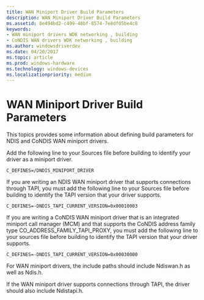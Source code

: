 ```yaml
---
title: WAN Miniport Driver Build Parameters
description: WAN Miniport Driver Build Parameters
ms.assetid: 8e494bd2-c499-48bf-8574-7e8df05be4c8
keywords:
- WAN miniport drivers WDK networking , building
- CoNDIS WAN drivers WDK networking , building
ms.author: windowsdriverdev
ms.date: 04/20/2017
ms.topic: article
ms.prod: windows-hardware
ms.technology: windows-devices
ms.localizationpriority: medium
---
```


# WAN Miniport Driver Build Parameters





This topics provides some information about defining build parameters for NDIS and CoNDIS WAN miniport drivers.

Add the following line to your Sources file before building to identify your driver as a miniport driver.

```Text
C_DEFINES=/DNDIS_MINIPORT_DRIVER
```

If you are writing an NDIS WAN miniport driver that supports connections through TAPI, you must add the following line to your Sources file before building to identify the TAPI version that your driver supports.

```Text
C_DEFINES=-DNDIS_TAPI_CURRENT_VERSION=0x00010003
```

If you are writing a CoNDIS WAN miniport driver that is an integrated miniport call manager (MCM) and that supports the CoNDIS address family type CO\_ADDRESS\_FAMILY\_TAPI\_PROXY, you must add the following line to your sources file before building to identify the TAPI version that your driver supports.

```Text
C_DEFINES=-DNDIS_TAPI_CURRENT_VERSION=0x00030000
```

For WAN miniport drivers, the include paths should include Ndiswan.h as well as Ndis.h.

If the WAN miniport driver supports connections through TAPI, the driver should also include Ndistapi.h.

 

 





